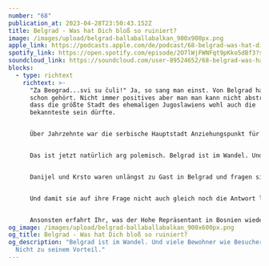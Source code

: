 ```yaml
---
number: "68"
publication_at: 2023-04-28T23:50:43.152Z
title: Belgrad - Was hat Dich bloß so ruiniert?
image: /images/upload/belgrad-ballaballabalkan_900x900px.png
apple_link: https://podcasts.apple.com/de/podcast/68-belgrad-was-hat-dich-nur-so-ruiniert/id1170436903?i=1000611068195
spotify_link: https://open.spotify.com/episode/2O7lWjFWNFqt9pKko5dBf3?si=fe88405ec9d8486c
soundcloud_link: https://soundcloud.com/user-89524652/68-belgrad-was-hat-dich-nur-so-ruiniert
blocks:
  - type: richtext
    richtext: >-
      "Za Beograd...svi su čuli!" Ja, so sang man einst. Von Belgrad haben alle
      schon gehört. Nicht immer positives aber man man kann nicht abstreiten,
      dass die größte Stadt des ehemaligen Jugoslawiens wohl auch die
      bekannteste sein dürfte.


      Über Jahrzehnte war die serbische Hauptstadt Anziehungspunkt für Kreative, Lebenskünstler, Politikaktivisten und grundsätzlich alle, denen es irgendwo zu eng wurde. Belgrad, das war das Versprechen auf ein Stück große, weite Welt. Und dann kam Aleksander Vučić.


      Das ist jetzt natürlich arg polemisch. Belgrad ist im Wandel. Und viele Bewohner wie Besucher sagen: Nicht zu seinem Vorteil. Dabei steht ein Projekt synonym für alles was schiefläuft: Beograd na Vodi - Belgrad am Wasser - Belgrad Waterfront, wie man immer man es nennen will.


      Danijel und Krsto waren unlängst zu Gast in Belgrad und fragen sich nun: Belgrad, was hat Dich nur so ruiniert?


      Und damit sie auf ihre Frage nicht auch gleich noch die Antwort liefern müssen, haben Sie mal wieder einen Stargast in der Sendung: Aleksandra Tomanić, Direktorin des European Funds for the Balkans. Seit Ende der 90er hat sie viele Jahre in Belgrad gelebt - zuletzt zehn Jahre am Stück. Wenn uns jemand etwas über die Stadt erzählen kann - dann sie.


      Ansonsten erfahrt Ihr, was der Hohe Repräsentant in Bosnien wieder mal ausgeheckt hat, warum das Kosovo bei Herrn Vučić wieder für Magenverstimmungen sorgt und warum Krsto lieber in den Tempel des Heiligen Sava geht als ins Haus der Blumen.
og_image: /images/upload/belgrad-ballaballabalkan_900x600px.png
og_title: Belgrad - Was hat Dich bloß so ruiniert?
og_description: "Belgrad ist im Wandel. Und viele Bewohner wie Besucher sagen:
  Nicht zu seinem Vorteil."
---
```

